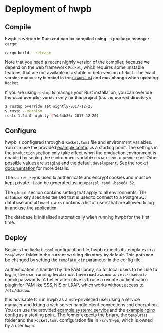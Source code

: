 # Deployment of hwpb

## Compile

hwpb is written in Rust and can be compiled using its package manager `cargo`:

```sh
cargo build --release
```

Note that you need a recent nightly version of the compiler, because we depend
on the web framework `Rocket`, which requires some unstable features that are
not available in a stable or beta version of Rust. The exact version necessary
is noted in the [`README.md`] and may change when updating `Rocket`.

If you are using `rustup` to manage your Rust installation, you can override
the used compiler version only for this project (i.e. the current directory):

```sh
$ rustup override set nightly-2017-12-21
$ rustc --version
rustc 1.24.0-nightly (7eb64b86c 2017-12-20)
```

## Configure

hwpb is configured through a `Rocket.toml` file and environment variables.
You can use the provided [example config] as a starting point. The settings
in the `production` section only take effect when the production environment
is enabled by setting the environment variable `ROCKET_ENV` to `production`.
Other possible values are `staging` and the default `development`. See the
[rocket documentation] for more details.

The `secret_key` is used to authenticate and encrypt cookies and must be kept
private. It can be generated using `openssl rand -base64 32`.

The `global` section contains setting that apply to all environments. The
`database` key specifies the URI that is used to connect to a PostgreSQL
database and `allowed_users` contains a list of users that are allowed to
log in and use the application.

The database is initialised automatically when running hwpb for the first time.

## Deploy

Besides the `Rocket.toml` configuration file, hwpb expects its templates in a
`templates` folder in the current working directory by default. This path can
be changed by setting the `template_dir` parameter in the config file.

Authentication is handled by the PAM library, so for local users to be able to
log in, the user running hwpb must have read access to `/etc/shadow` to check
passwords. A better alternative is to use a remote authentication plugin for
PAM like SSS, NIS or LDAP, which works without access to `/etc/shadow`.

It is advisable to run hwpb as a non-privileged user using a service manager
and letting a web server handle client connections and encryption. You can use
the provided [example systemd service] and the [example nginx config] as a
starting point. The former expects the binary, the `templates` folder and the
`Rocket.toml` configuration file in `/srv/hwpb`, which is owned by a user
`hwpb`.

[`README.md`]: ../README.md
[example config]: examples/Rocket.toml
[rocket documentation]: https://api.rocket.rs/rocket/config/
[example systemd service]: examples/hwpb.service
[example nginx config]: examples/hwbp.nginx
